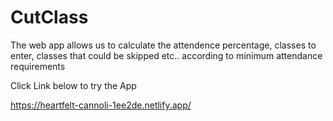 # CutClass
The web app allows us to calculate the attendence percentage,
classes to enter,
classes that could be skipped 
etc..
according to minimum attendance requirements

Click Link below to try the App

https://heartfelt-cannoli-1ee2de.netlify.app/
